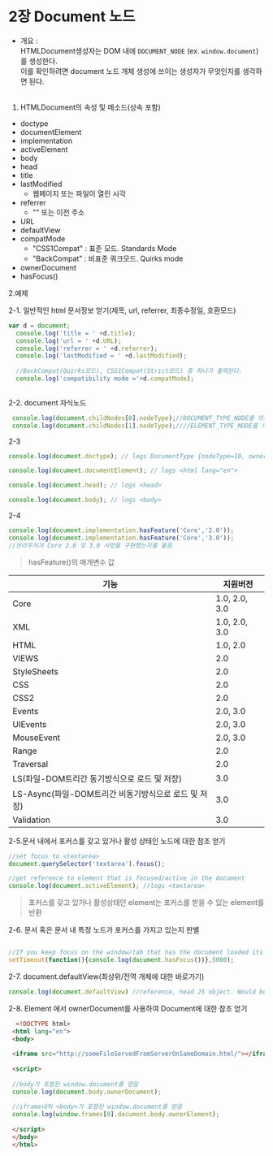 # 2장 Document 노드

- 개요 :<br>
HTMLDocument생성자는 DOM 내에 `DOCUMENT_NODE` (ex. `window.document`)를 생성한다.<br>
이를 확인하려면 document 노드 개체 생성에 쓰이는 생성자가 무엇인지를 생각하면 된다.
<br><br>

1. HTMLDocument의 속성 및 메소드(상속 포함)

  - doctype
  - documentElement
  - implementation
  - activeElement
  - body
  - head
  - title
  - lastModified
    + 웹페이지 또는 파일이 열린 시각
  - referrer
    + "" 또는 이전 주소
  - URL
  - defaultView
  - compatMode	
    + "CSS1Compat" : 표준 모드. Standards Mode 
    + "BackCompat" : 비표준 쿼크모드. Quirks mode
  - ownerDocument
  - hasFocus\(\)
  
2.예제

  2-1. 일반적인 html 문서정보 얻기(제목, url, referrer, 최종수정일, 호환모드)

  ```js
  var d = document;
	console.log('title = ' +d.title);
	console.log('url = ' +d.URL);
	console.log('referrer = ' +d.referrer);
	console.log('lastModified = ' +d.lastModified);
	
	//BackCompat(Quirks모드), CSS1Compat(Strict모드) 중 하나가 출력된다.
 	console.log('compatibility mode ='+d.compatMode);   
    
  ```
  
  2-2. document 자식노드
  
  ```js
   console.log(document.childNodes[0].nodeType);//DOCUMENT_TYPE_NODE를 의미하는 숫자키 10이 출력
   console.log(document.childNodes[1].nodeType);////ELEMENT_TYPE_NODE를 의미하는 숫자 1이 출력
  ```
  2-3
  
  ```js
  console.log(document.doctype); // logs DocumentType {nodeType=10, ownerDocument=document, ...}

  console.log(document.documentElement); // logs <html lang="en">

  console.log(document.head); // logs <head>

  console.log(document.body); // logs <body>
  ```
  
  2-4
  
  ```js
  console.log(document.implementation.hasFeature('Core','2.0'));
  console.log(document.implementation.hasFeature('Core','3.0'));
  //브라우저가 Core 2.0 및 3.0 사양을 구현했는지를 물음
  ```
  
  > hasFeature\(\)의 매개변수 값
  
기능|지원버전
---|---
Core|1.0, 2.0, 3.0
XML|1.0, 2.0, 3.0
HTML|1.0, 2.0
VIEWS|2.0
StyleSheets|2.0
CSS|2.0
CSS2|2.0
Events|2.0, 3.0
UIEvents|2.0, 3.0
MouseEvent|2.0, 3.0
Range|2.0
Traversal|2.0
LS(파일-DOM트리간 동기방식으로 로드 및 저장)|3.0
LS-Async(파일-DOM트리간 비동기방식으로 로드 및 저장)|3.0
Validation|3.0

 2-5.문서 내에서 포커스를 갖고 있거나 활성 상태인 노드에 대한 참조 얻기
 
 ```js
 //set focus to <textarea>
document.querySelector('textarea').focus();

//get reference to element that is focused/active in the document
console.log(document.activeElement); //logs <textarea>
 ```
> 포커스를 갖고 있거나 활성상태인 element는 포커스를 받을 수 있는 element를 반환

2-6. 문서 혹은 문서 내 특정 노드가 포커스를 가지고 있는지 판별

```js

//If you keep focus on the window/tab that has the document loaded its true. If not it's false.
setTimeout(function(){console.log(document.hasFocus())},5000);

```

2-7. document.defaultView(최상위/전역 개체에 대한 바로가기)

```js
console.log(document.defaultView) //reference, head JS object. Would be window object in a browser.
```

2-8. Element 에서 ownerDocument를 사용하여 Document에 대한 참조 얻기

```html
  <!DOCTYPE html>
 <html lang="en">
 <body>
 
 <iframe src="http://someFileServedFromServerOnSameDomain.html/"></iframe>
 
 <script>
 
 //body가 포함된 window.document를 얻음
 console.log(document.body.ownerDocument);
 
 //iframe내의 <body>가 포함된 window.document를 얻음
 console.log(window.frames[0].document.body.ownerElement);
 
 </script>
 </body>
 </html>
```
